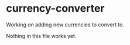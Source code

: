 # currency-converter

Working on adding new currencies to convert to.

Nothing in this file works yet.
